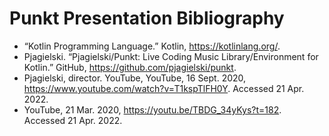 # Punkt Presentation Bibliography 
- “Kotlin Programming Language.” Kotlin, https://kotlinlang.org/. 
- Pjagielski. “Pjagielski/Punkt: Live Coding Music Library/Environment for Kotlin.” GitHub, https://github.com/pjagielski/punkt. 
- Pjagielski, director. YouTube, YouTube, 16 Sept. 2020, https://www.youtube.com/watch?v=T1kspTlFH0Y. Accessed 21 Apr. 2022. 
- YouTube, 21 Mar. 2020, https://youtu.be/TBDG_34yKys?t=182. Accessed 21 Apr. 2022. 
